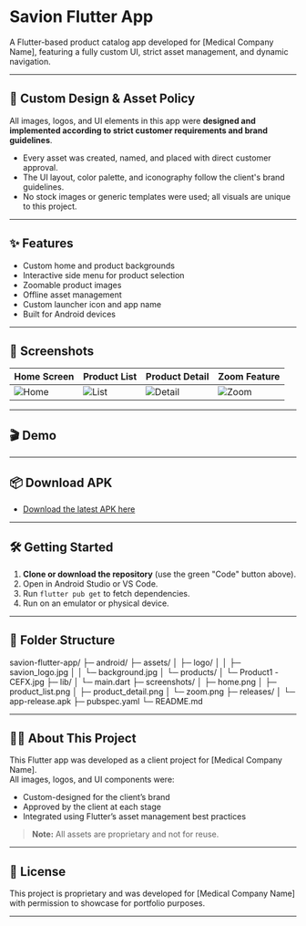 # Savion Flutter App

A Flutter-based product catalog app developed for [Medical Company Name], featuring a fully custom UI, strict asset management, and dynamic navigation.

---

## 🚩 Custom Design & Asset Policy

All images, logos, and UI elements in this app were **designed and implemented according to strict customer requirements and brand guidelines**.

- Every asset was created, named, and placed with direct customer approval.
- The UI layout, color palette, and iconography follow the client's brand guidelines.
- No stock images or generic templates were used; all visuals are unique to this project.

---

## ✨ Features

- Custom home and product backgrounds
- Interactive side menu for product selection
- Zoomable product images
- Offline asset management
- Custom launcher icon and app name
- Built for Android devices

---

## 📸 Screenshots

| Home Screen | Product List | Product Detail | Zoom Feature |
|-------------|--------------|---------------|--------------|
| ![Home](screenshots/home.png) | ![List](screenshots/product_list.png) | ![Detail](screenshots/product_detail.png) | ![Zoom](screenshots/zoom.png) |

---

## 🎬 Demo

<!-- If you have a GIF demo, add it here -->
<!-- ![Demo](screenshots/demo.gif) -->

---

## 📦 Download APK

- [Download the latest APK here](releases/app-release.apk)

---

## 🛠️ Getting Started

1. **Clone or download the repository** (use the green "Code" button above).
2. Open in Android Studio or VS Code.
3. Run `flutter pub get` to fetch dependencies.
4. Run on an emulator or physical device.

---

## 📁 Folder Structure

savion-flutter-app/
├─ android/
├─ assets/
│ ├─ logo/
│ │ ├─ savion_logo.jpg
│ │ └─ background.jpg
│ └─ products/
│ └─ Product1 -CEFX.jpg
├─ lib/
│ └─ main.dart
├─ screenshots/
│ ├─ home.png
│ ├─ product_list.png
│ ├─ product_detail.png
│ └─ zoom.png
├─ releases/
│ └─ app-release.apk
├─ pubspec.yaml
└─ README.md



---

## 🧑‍💼 About This Project

This Flutter app was developed as a client project for [Medical Company Name].  
All images, logos, and UI components were:
- Custom-designed for the client’s brand
- Approved by the client at each stage
- Integrated using Flutter’s asset management best practices

> **Note:** All assets are proprietary and not for reuse.

---

## 📝 License

This project is proprietary and was developed for [Medical Company Name] with permission to showcase for portfolio purposes.

---

